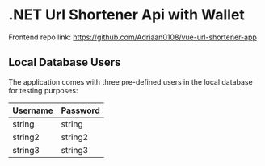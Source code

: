 # .NET Url Shortener Api with Wallet

Frontend repo link: https://github.com/Adriaan0108/vue-url-shortener-app

## Local Database Users

The application comes with three pre-defined users in the local database for testing purposes:

| Username | Password |
|----------|----------|
| string   | string   |
| string2  | string2  |
| string3  | string3  |
